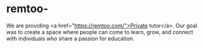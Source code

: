 # remtoo-
We are providing &lt;a href="https://remtoo.com/">Private tutor&lt;/a>. Our goal was to create a space where people can come to learn, grow, and connect with individuals who share a passion for education.
